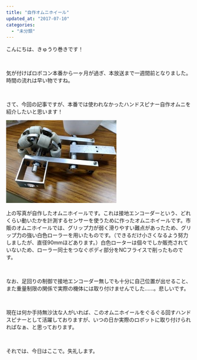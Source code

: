 ```yaml
---
title: "自作オムニホイール"
updated_at: "2017-07-10"
categories: 
  - "未分類"
---
```


こんにちは、きゅうり巻きです！

 

気が付けばロボコン本番から一ヶ月が過ぎ、本放送まで一週間前となりました。時間の流れは早い物ですね。

 

さて、今回の記事ですが、本番では使われなかったハンドスピナー自作オムニを紹介したいと思います！

[![](images/0a25f847b389ed5e2b5fc73e8f302456-300x225.jpg)](http://www.fortefibre.net/blog/wp-content/uploads/2017/07/0a25f847b389ed5e2b5fc73e8f302456-e1499672457440.jpg)

上の写真が自作したオムニホイールです。これは接地エンコーダーという、どれくらい動いたかを計測するセンサーを使うために作ったオムニホイールです。市販のオムニホイールでは、グリップ力が弱く滑りやすい難点があったため、グリップ力の強い白色ローラーを用いたものです。（できるだけ小さくなるよう努力しましたが、直径90mmほどあります。）白色ローターは個々でしか販売されていないため、ローラー同士をつなぐボディ部分をNCフライスで削ったものです。

 

なお、足回りの制御で接地エンコーダー無しでも十分に自己位置が出せること、また重量制限の関係で実際の機体には取り付けませんでした……。悲しいです。

 

現在は何か手持無沙汰な人がいれば、このオムニホイールをぐるぐる回すハンドスピナーとして活躍しておりますが、いつの日か実際のロボットに取り付けられればなぁ、と思っております。

 

それでは、今日はここで。失礼します。
